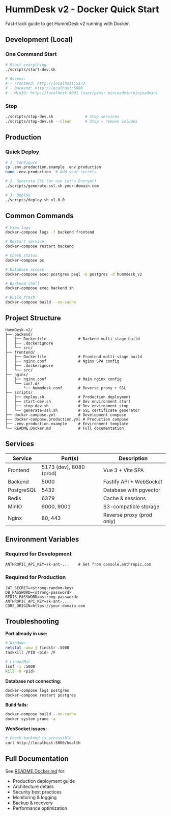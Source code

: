 # HummDesk v2 - Docker Quick Start

Fast-track guide to get HummDesk v2 running with Docker.

## Development (Local)

### One Command Start

```bash
# Start everything
./scripts/start-dev.sh

# Access:
# - Frontend: http://localhost:5173
# - Backend: http://localhost:5000
# - MinIO: http://localhost:9001 (user/pass: minioadmin/minioadmin)
```

### Stop

```bash
./scripts/stop-dev.sh              # Stop services
./scripts/stop-dev.sh --clean      # Stop + remove volumes
```

## Production

### Quick Deploy

```bash
# 1. Configure
cp .env.production.example .env.production
nano .env.production  # Add your secrets

# 2. Generate SSL (or use Let's Encrypt)
./scripts/generate-ssl.sh your-domain.com

# 3. Deploy
./scripts/deploy.sh v1.0.0
```

## Common Commands

```bash
# View logs
docker-compose logs -f backend frontend

# Restart service
docker-compose restart backend

# Check status
docker-compose ps

# Database access
docker-compose exec postgres psql -U postgres -d hummdesk_v2

# Backend shell
docker-compose exec backend sh

# Build fresh
docker-compose build --no-cache
```

## Project Structure

```
HummDesk-v2/
├── backend/
│   ├── Dockerfile              # Backend multi-stage build
│   ├── .dockerignore
│   └── src/
├── frontend/
│   ├── Dockerfile              # Frontend multi-stage build
│   ├── nginx.conf              # Nginx SPA config
│   ├── .dockerignore
│   └── src/
├── nginx/
│   ├── nginx.conf              # Main nginx config
│   └── conf.d/
│       └── hummdesk.conf       # Reverse proxy + SSL
├── scripts/
│   ├── deploy.sh               # Production deployment
│   ├── start-dev.sh            # Dev environment start
│   ├── stop-dev.sh             # Dev environment stop
│   └── generate-ssl.sh         # SSL certificate generator
├── docker-compose.yml          # Development compose
├── docker-compose.production.yml # Production compose
├── .env.production.example     # Environment template
└── README.Docker.md            # Full documentation
```

## Services

| Service | Port(s) | Description |
|---------|---------|-------------|
| Frontend | 5173 (dev), 8080 (prod) | Vue 3 + Vite SPA |
| Backend | 5000 | Fastify API + WebSocket |
| PostgreSQL | 5432 | Database with pgvector |
| Redis | 6379 | Cache & sessions |
| MinIO | 9000, 9001 | S3-compatible storage |
| Nginx | 80, 443 | Reverse proxy (prod only) |

## Environment Variables

### Required for Development

```env
ANTHROPIC_API_KEY=sk-ant-...    # Get from console.anthropic.com
```

### Required for Production

```env
JWT_SECRET=<strong-random-key>
DB_PASSWORD=<strong-password>
REDIS_PASSWORD=<strong-password>
ANTHROPIC_API_KEY=sk-ant-...
CORS_ORIGIN=https://your-domain.com
```

## Troubleshooting

**Port already in use:**
```bash
# Windows
netstat -ano | findstr :5000
taskkill /PID <pid> /F

# Linux/Mac
lsof -i :5000
kill -9 <pid>
```

**Database not connecting:**
```bash
docker-compose logs postgres
docker-compose restart postgres
```

**Build fails:**
```bash
docker-compose build --no-cache
docker system prune -a
```

**WebSocket issues:**
```bash
# Check backend is accessible
curl http://localhost:5000/health
```

## Full Documentation

See [README.Docker.md](./README.Docker.md) for:
- Production deployment guide
- Architecture details
- Security best practices
- Monitoring & logging
- Backup & recovery
- Performance optimization
